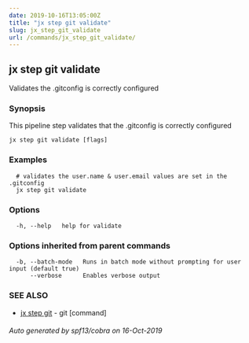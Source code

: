 ```yaml
---
date: 2019-10-16T13:05:00Z
title: "jx step git validate"
slug: jx_step_git_validate
url: /commands/jx_step_git_validate/
---
```

## jx step git validate

Validates the .gitconfig is correctly configured

### Synopsis

This pipeline step validates that the .gitconfig is correctly configured

```
jx step git validate [flags]
```

### Examples

```
  # validates the user.name & user.email values are set in the .gitconfig
  jx step git validate
```

### Options

```
  -h, --help   help for validate
```

### Options inherited from parent commands

```
  -b, --batch-mode   Runs in batch mode without prompting for user input (default true)
      --verbose      Enables verbose output
```

### SEE ALSO

* [jx step git](/commands/jx_step_git/)	 - git [command]

###### Auto generated by spf13/cobra on 16-Oct-2019
